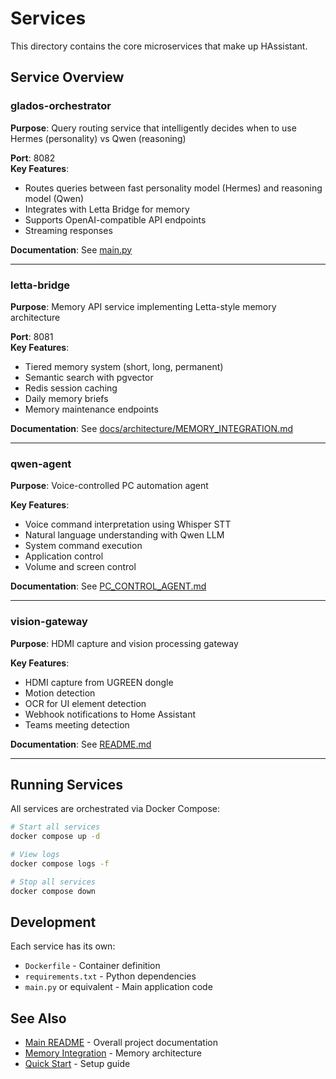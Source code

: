 # Services

This directory contains the core microservices that make up HAssistant.

## Service Overview

### glados-orchestrator
**Purpose**: Query routing service that intelligently decides when to use Hermes (personality) vs Qwen (reasoning)

**Port**: 8082  
**Key Features**:
- Routes queries between fast personality model (Hermes) and reasoning model (Qwen)
- Integrates with Letta Bridge for memory
- Supports OpenAI-compatible API endpoints
- Streaming responses

**Documentation**: See [main.py](glados-orchestrator/main.py)

---

### letta-bridge
**Purpose**: Memory API service implementing Letta-style memory architecture

**Port**: 8081  
**Key Features**:
- Tiered memory system (short, long, permanent)
- Semantic search with pgvector
- Redis session caching
- Daily memory briefs
- Memory maintenance endpoints

**Documentation**: See [docs/architecture/MEMORY_INTEGRATION.md](../docs/architecture/MEMORY_INTEGRATION.md)

---

### qwen-agent
**Purpose**: Voice-controlled PC automation agent

**Key Features**:
- Voice command interpretation using Whisper STT
- Natural language understanding with Qwen LLM
- System command execution
- Application control
- Volume and screen control

**Documentation**: See [PC_CONTROL_AGENT.md](qwen-agent/PC_CONTROL_AGENT.md)

---

### vision-gateway
**Purpose**: HDMI capture and vision processing gateway

**Key Features**:
- HDMI capture from UGREEN dongle
- Motion detection
- OCR for UI element detection
- Webhook notifications to Home Assistant
- Teams meeting detection

**Documentation**: See [README.md](vision-gateway/README.md)

---

## Running Services

All services are orchestrated via Docker Compose:

```bash
# Start all services
docker compose up -d

# View logs
docker compose logs -f

# Stop all services
docker compose down
```

## Development

Each service has its own:
- `Dockerfile` - Container definition
- `requirements.txt` - Python dependencies
- `main.py` or equivalent - Main application code

## See Also

- [Main README](../README.md) - Overall project documentation
- [Memory Integration](../docs/architecture/MEMORY_INTEGRATION.md) - Memory architecture
- [Quick Start](../docs/setup/QUICK_START.md) - Setup guide
